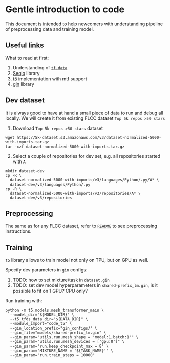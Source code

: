 # Gentle introduction to code

This document is intended to help newcomers with understanding pipeline of preprocessing data and training model.

## Useful links

What to read at first:
1. Understanding of [`tf.data`](https://cs230.stanford.edu/blog/datapipeline/)
2. [Seqio](https://github.com/google/seqio) library
3. [t5](https://github.com/google-research/text-to-text-transfer-transformer) implementation with mtf support
4. [gin](https://github.com/google/gin-config) library


## Dev dataset

It is always good to have at hand a small piece of data to run and debug all locally.
We will create it from existing FLCC dataset `Top 5k repos >50 stars`

1. Download `Top 5k repos >50 stars` dataset
```shell
wget https://5k-dataset.s3.amazonaws.com/v3/dataset-normalized-5000-with-imports.tar.gz
tar -xzf dataset-normalized-5000-with-imports.tar.gz 
```

2. Select a couple of repositories for dev set, e.g. all repositories started with `A`
```shell
mkdir dataset-dev
cp -R \
  dataset-normalized-5000-with-imports/v3/languages/Python/.py/A* \
  dataset-dev/v3/languages/Python/.py 
cp -R \
  dataset-normalized-5000-with-imports/v3/repositories/A* \
  dataset-dev/v3/repositories
```

## Preprocessing

The same as for any FLCC dataset, refer to [`README`](./README.md#preprocessing) to see preprocessing instructions.

## Training

`t5` library allows to train model not only on TPU, but on GPU as well.

Specify dev parameters in `gin` configs:
1. TODO: how to set mixture/task in `dataset.gin`
2. TODO: set dev model hyperparameters in `shared-prefix_lm.gin`, is it possible to fit on 1 GPU? CPU only?

Run training with:
```shell
python -m t5.models.mesh_transformer_main \
  --model_dir="${MODEL_DIR}" \
  --t5_tfds_data_dir="${DATA_DIR}" \
  --module_import="code_t5" \
  --gin_location_prefix="gin_configs/" \
  --gin_file="models/shared-prefix_lm.gin" \
  --gin_param="utils.run.mesh_shape = 'model:1,batch:1'" \
  --gin_param="utils.run.mesh_devices = ['gpu:0']" \
  --gin_param="run.keep_checkpoint_max = 8" \
  --gin_param="MIXTURE_NAME = '${TASK_NAME}'" \
  --gin_param="run.train_steps = 10000"
```
